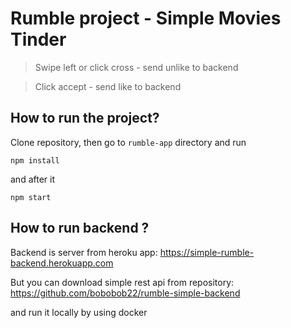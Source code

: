# Rumble project - Simple Movies Tinder 
> Swipe left or click cross - send unlike to backend

> Click accept - send like to backend

## How to run the project?

Clone repository, then go to `rumble-app` directory and run

`npm install`

and after it

`npm start`


## How to run backend ?
Backend is server from heroku app:
https://simple-rumble-backend.herokuapp.com

But you can download simple rest api from repository:
https://github.com/bobobob22/rumble-simple-backend

and run it locally by using docker


